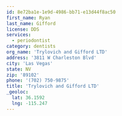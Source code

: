 ```yaml
---
id: 8e72ba1e-1e9d-4986-bb71-e13d44f8ac50
first_name: Ryan
last_name: Gifford
license: DDS
services:
  - periodontist
category: dentists
org_name: 'Trylovich and Gifford LTD'
address: '3811 W Charleston Blvd'
city: 'Las Vegas'
state: NV
zip: '89102'
phone: '(702) 750-9875'
title: 'Trylovich and Gifford LTD'
_geoloc:
  lat: 36.1592
  lng: -115.247
---
```

